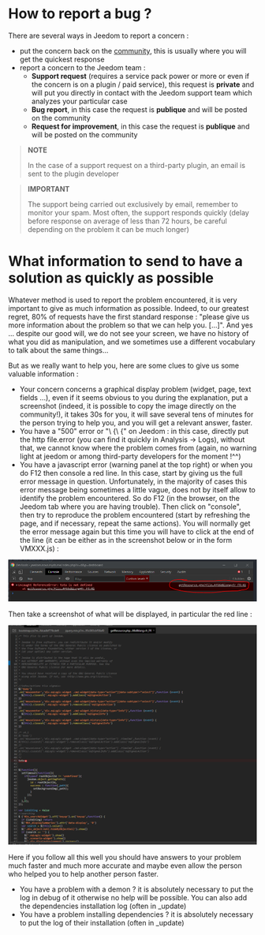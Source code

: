 # How to report a bug ?

There are several ways in Jeedom to report a concern : 

- put the concern back on the [community](https://community.jeedom.com), this is usually where you will get the quickest response
- report a concern to the Jeedom team : 
  - **Support request** (requires a service pack power or more or even if the concern is on a plugin / paid service), this request is **private** and will put you directly in contact with the Jeedom support team which analyzes your particular case
  - **Bug report**, in this case the request is **publique** and will be posted on the community
  - **Request for improvement**, in this case the request is **publique** and will be posted on the community

>**NOTE**
>
>In the case of a support request on a third-party plugin, an email is sent to the plugin developer

>**IMPORTANT**
>
>The support being carried out exclusively by email, remember to monitor your spam. Most often, the support responds quickly (delay before response on average of less than 72 hours, be careful depending on the problem it can be much longer)

# What information to send to have a solution as quickly as possible

Whatever method is used to report the problem encountered, it is very important to give as much information as possible. Indeed, to our greatest regret, 80% of requests have the first standard response : "please give us more information about the problem so that we can help you. [...]". And yes ... despite our good will, we do not see your screen, we have no history of what you did as manipulation, and we sometimes use a different vocabulary to talk about the same things...

But as we really want to help you, here are some clues to give us some valuable information : 

- Your concern concerns a graphical display problem (widget, page, text fields ...), even if it seems obvious to you during the explanation, put a screenshot (indeed, it is possible to copy the image directly on the community!), it takes 30s for you, it will save several tens of minutes for the person trying to help you, and you will get a relevant answer, faster.
- You have a "500" error or "\ {\ {" on Jeedom : in this case, directly put the http file.error (you can find it quickly in Analysis -> Logs), without that, we cannot know where the problem comes from (again, no warning light at jeedom or among third-party developers for the moment !^^)
- You have a javascript error (warning panel at the top right) or when you do F12 then console a red line. In this case, start by giving us the full error message in question. Unfortunately, in the majority of cases this error message being sometimes a little vague, does not by itself allow to identify the problem encountered. So do F12 (in the browser, on the Jeedom tab where you are having trouble). Then click on "console", then try to reproduce the problem encountered (start by refreshing the page, and if necessary, repeat the same actions). You will normally get the error message again but this time you will have to click at the end of the line (it can be either as in the screenshot below or in the form VMXXX.js) : 

![remonter_un_bug001](images/remonter_un_bug001.png)

Then take a screenshot of what will be displayed, in particular the red line : 

![remonter_un_bug002](images/remonter_un_bug002.png)

Here if you follow all this well you should have answers to your problem much faster and much more accurate and maybe even allow the person who helped you to help another person faster.

- You have a problem with a demon ? it is absolutely necessary to put the log in debug of it otherwise no help will be possible. You can also add the dependencies installation log (often in \_update)
- You have a problem installing dependencies ? it is absolutely necessary to put the log of their installation (often in \_update)
